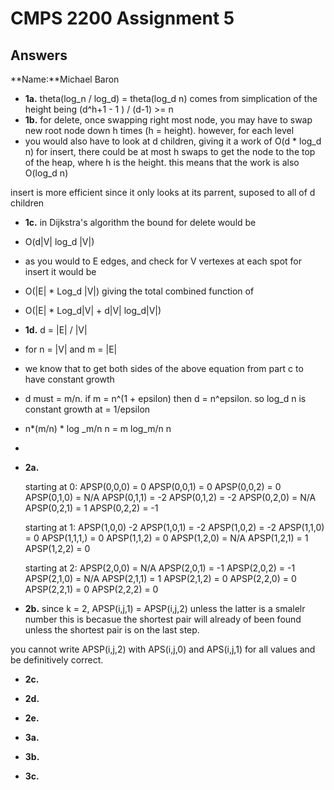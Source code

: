 # CMPS 2200 Assignment 5
## Answers

**Name:**Michael Baron






- **1a.**
  theta(log_n / log_d) = theta(log_d n)
comes from simplication of the height being (d^h+1 - 1 ) / (d-1) >= n 
- **1b.**
for delete, once swapping right most node, you may have to swap new root node down h times (h = height). however, for each level
- you would also have to look at d children, giving it a work of O(d * log_d n)
for insert, there could be at most h swaps to get the node to the top of the heap, where h is the height. this means that the work is also O(log_d n)

insert is more efficient since it only looks at its parrent, suposed to all of d children

- **1c.**
in Dijkstra's algorithm the bound for delete would be 
- O(d|V| log_d |V|)
- as you would to E edges, and check for V vertexes at each spot 
for insert it would be
- O(|E| * Log_d |V|)
giving the total combined function of 
- O(|E| * Log_d|V| + d|V| log_d|V|)
- **1d.**
d = |E| / |V|
- for n = |V| and m = |E|
- we know that to get both sides of the above equation from part c to have constant growth
- d must = m/n. if m = n^(1 + epsilon) then d = n^epsilon. so log_d n is constant growth at = 1/epsilon
- n*(m/n) * log _m/n n = m log_m/n n
- 


- **2a.**

  starting at 0:
  APSP(0,0,0) = 0
  APSP(0,0,1) = 0
  APSP(0,0,2) = 0
  APSP(0,1,0) = N/A
  APSP(0,1,1) = -2
  APSP(0,1,2) = -2
  APSP(0,2,0) = N/A
  APSP(0,2,1) = 1
  APSP(0,2,2) = -1
  
  starting at 1:
  APSP(1,0,0) -2
  APSP(1,0,1) = -2
  APSP(1,0,2) = -2
  APSP(1,1,0) = 0
  APSP(1,1,1,) = 0
  APSP(1,1,2) = 0
  APSP(1,2,0) = N/A
  APSP(1,2,1) = 1 
  APSP(1,2,2) = 0
  
  starting at 2:
  APSP(2,0,0) = N/A
  APSP(2,0,1) = -1
  APSP(2,0,2) = -1
  APSP(2,1,0) = N/A
  APSP(2,1,1) = 1
  APSP(2,1,2) = 0
  APSP(2,2,0) = 0
  APSP(2,2,1) = 0
  APSP(2,2,2) = 0

- **2b.**
since k = 2, APSP(i,j,1) = APSP(i,j,2) unless the latter is a smalelr number
this is becasue the shortest pair will already of been found unless the shortest pair is on the last step.

you cannot write APSP(i,j,2) with APS(i,j,0) and APS(i,j,1) for all values and be definitively correct. 

- **2c.**

- **2d.**

- **2e.**



- **3a.**


- **3b.**


- **3c.**
